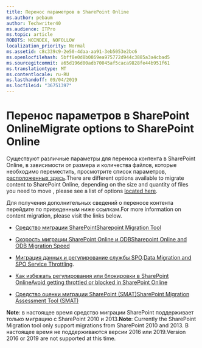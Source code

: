 ```yaml
---
title: Перенос параметров в SharePoint Online
ms.author: pebaum
author: Techwriter40
ms.audience: ITPro
ms.topic: article
ROBOTS: NOINDEX, NOFOLLOW
localization_priority: Normal
ms.assetid: c8c339c9-2e50-4daa-aa91-3eb5053e2bc6
ms.openlocfilehash: 5bff8e0d8b0869ea975772d944c3885a3a4cbad5
ms.sourcegitcommit: a65d196d00adb70045af5caca9828fe44b951f61
ms.translationtype: MT
ms.contentlocale: ru-RU
ms.lasthandoff: 09/04/2019
ms.locfileid: "36751397"
---
```

# <a name="migrate-options-to-sharepoint-online"></a><span data-ttu-id="f47ca-102">Перенос параметров в SharePoint Online</span><span class="sxs-lookup"><span data-stu-id="f47ca-102">Migrate options to SharePoint Online</span></span>

<span data-ttu-id="f47ca-103">Существуют различные параметры для переноса контента в SharePoint Online, в зависимости от размера и количества файлов, которые необходимо переместить, просмотрите список параметров, [расположенных здесь](https://docs.microsoft.com/sharepointmigration/migrate-to-sharepoint-online).</span><span class="sxs-lookup"><span data-stu-id="f47ca-103">There are different options available to migrate content to SharePoint Online, depending on the size and quantity of files you need to move , please see a list of options [located here](https://docs.microsoft.com/sharepointmigration/migrate-to-sharepoint-online).</span></span>

<span data-ttu-id="f47ca-104">Для получения дополнительных сведений о переносе контента перейдите по приведенным ниже ссылкам.</span><span class="sxs-lookup"><span data-stu-id="f47ca-104">For more information on content migration, please visit the links below.</span></span>

- [<span data-ttu-id="f47ca-105">Средство миграции SharePoint</span><span class="sxs-lookup"><span data-stu-id="f47ca-105">Sharepoint Migration Tool</span></span>](https://docs.microsoft.com/sharepointmigration/introducing-the-sharepoint-migration-tool)

- [<span data-ttu-id="f47ca-106">Скорость миграции SharePoint Online и ODB</span><span class="sxs-lookup"><span data-stu-id="f47ca-106">Sharepoint Online and ODB Migration Speed</span></span>](https://docs.microsoft.com/sharepointmigration/sharepoint-online-and-onedrive-migration-speed)

- <span data-ttu-id="f47ca-107">[Миграция данных и регулирование службы SPO](https://blogs.technet.microsoft.com/sposupport/2017/08/12/data-migration-and-spo-service-throttling/).</span><span class="sxs-lookup"><span data-stu-id="f47ca-107">[Data Migration and SPO Service Throttling](https://blogs.technet.microsoft.com/sposupport/2017/08/12/data-migration-and-spo-service-throttling/).</span></span>


- [<span data-ttu-id="f47ca-108">Как избежать регулирования или блокировки в SharePoint Online</span><span class="sxs-lookup"><span data-stu-id="f47ca-108">Avoid getting throttled or blocked in SharePoint Online</span></span>](https://docs.microsoft.com/sharepoint/dev/general-development/how-to-avoid-getting-throttled-or-blocked-in-sharepoint-online)

- [<span data-ttu-id="f47ca-109">Средство оценки миграции SharePoint (SMAT)</span><span class="sxs-lookup"><span data-stu-id="f47ca-109">SharePoint Migration Assessment Tool (SMAT)</span></span>](https://www.microsoft.com/download/details.aspx?id=53598&amp;751be11f-ede8-5a0c-058c-2ee190a24fa6=True)

<span data-ttu-id="f47ca-110">**Note**: в настоящее время средство миграции SharePoint поддерживает только миграцию с SharePoint 2010 и 2013.</span><span class="sxs-lookup"><span data-stu-id="f47ca-110">**Note**: Currently the SharePoint Migration tool only support migrations from SharePoint 2010  and 2013.</span></span> <span data-ttu-id="f47ca-111">В настоящее время не поддерживаются версии 2016 или 2019.</span><span class="sxs-lookup"><span data-stu-id="f47ca-111">Version 2016 or 2019 are not supported at this time.</span></span>
